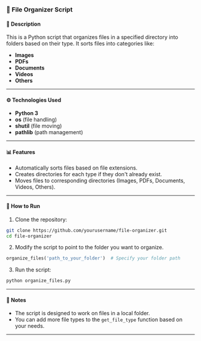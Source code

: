 ### 📂 File Organizer Script

#### 📝 Description
This is a Python script that organizes files in a specified directory into folders based on their type. It sorts files into categories like:
- **Images**
- **PDFs**
- **Documents**
- **Videos**
- **Others**

---

#### ⚙️ Technologies Used
- **Python 3**  
- **os** (file handling)  
- **shutil** (file moving)  
- **pathlib** (path management)

---

#### 📊 Features
- Automatically sorts files based on file extensions.
- Creates directories for each type if they don't already exist.
- Moves files to corresponding directories (Images, PDFs, Documents, Videos, Others).

---

#### 🚀 How to Run

1. Clone the repository:
```bash
git clone https://github.com/yourusername/file-organizer.git
cd file-organizer
```

2. Modify the script to point to the folder you want to organize.
```python
organize_files('path_to_your_folder')  # Specify your folder path
```

3. Run the script:
```bash
python organize_files.py
```

---

#### 📌 Notes
- The script is designed to work on files in a local folder.
- You can add more file types to the `get_file_type` function based on your needs.

---
